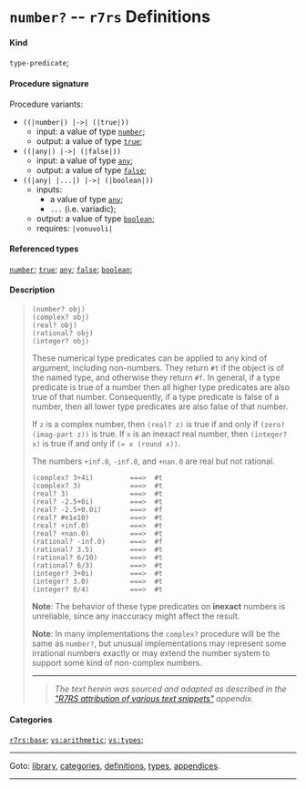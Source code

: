 

<a id='definition__r7rs__number_3f'></a>

# `number?` -- `r7rs` Definitions


#### Kind

`type-predicate`;


#### Procedure signature

Procedure variants:
 * `((|number|) |->| (|true|))`
   * input: a value of type [`number`](../../r7rs/types/number.md#type__r7rs__number);
   * output: a value of type [`true`](../../r7rs/types/true.md#type__r7rs__true);
 * `((|any|) |->| (|false|))`
   * input: a value of type [`any`](../../r7rs/types/any.md#type__r7rs__any);
   * output: a value of type [`false`](../../r7rs/types/false.md#type__r7rs__false);
 * `((|any| |...|) |->| (|boolean|))`
   * inputs:
     * a value of type [`any`](../../r7rs/types/any.md#type__r7rs__any);
     * `...` (i.e. variadic);
   * output: a value of type [`boolean`](../../r7rs/types/boolean.md#type__r7rs__boolean);
   * requires: `|vonuvoli|`


#### Referenced types

[`number`](../../r7rs/types/number.md#type__r7rs__number);
[`true`](../../r7rs/types/true.md#type__r7rs__true);
[`any`](../../r7rs/types/any.md#type__r7rs__any);
[`false`](../../r7rs/types/false.md#type__r7rs__false);
[`boolean`](../../r7rs/types/boolean.md#type__r7rs__boolean);


#### Description

> ````
> (number? obj)
> (complex? obj)
> (real? obj)
> (rational? obj)
> (integer? obj)
> ````
> 
> 
> These numerical type predicates can be applied to any kind of
> argument, including non-numbers.  They return `#t` if the object is
> of the named type, and otherwise they return `#f`.
> In general, if a type predicate is true of a number then all higher
> type predicates are also true of that number.  Consequently, if a type
> predicate is false of a number, then all lower type predicates are
> also false of that number.
> 
> If `z` is a complex number, then `(real? z)` is true if
> and only if `(zero? (imag-part z))` is true.
> If `x` is an inexact real number, then
> `(integer? x)` is true if and only if `(= x (round x))`.
> 
> The numbers `+inf.0`, `-inf.0`, and `+nan.0` are real but
> not rational.
> 
> 
> ````
> (complex? 3+4i)         ===>  #t
> (complex? 3)            ===>  #t
> (real? 3)               ===>  #t
> (real? -2.5+0i)         ===>  #t
> (real? -2.5+0.0i)       ===>  #f
> (real? #e1e10)          ===>  #t
> (real? +inf.0)          ===>  #t
> (real? +nan.0)          ===>  #t
> (rational? -inf.0)      ===>  #f
> (rational? 3.5)         ===>  #t
> (rational? 6/10)        ===>  #t
> (rational? 6/3)         ===>  #t
> (integer? 3+0i)         ===>  #t
> (integer? 3.0)          ===>  #t
> (integer? 8/4)          ===>  #t
> ````
> 
> 
> **Note**: The behavior of these type predicates on __inexact__ numbers
> is unreliable, since any inaccuracy might affect the result.
> 
> **Note**:  In many implementations the `complex?` procedure will be the same as
> `number?`, but unusual implementations may represent
> some irrational numbers exactly or may extend the number system to
> support some kind of non-complex numbers.
> 
> 
> ----
> > *The text herein was sourced and adapted as described in the ["R7RS attribution of various text snippets"](../../r7rs/appendices/attribution.md#appendix__r7rs__attribution) appendix.*


#### Categories

[`r7rs:base`](../../r7rs/categories/r7rs_3a_base.md#category__r7rs__r7rs_3a_base);
[`vs:arithmetic`](../../r7rs/categories/vs_3a_arithmetic.md#category__r7rs__vs_3a_arithmetic);
[`vs:types`](../../r7rs/categories/vs_3a_types.md#category__r7rs__vs_3a_types);

----

Goto: [library](../../r7rs/_index.md#library__r7rs), [categories](../../r7rs/categories/_index.md#toc__r7rs__categories), [definitions](../../r7rs/definitions/_index.md#toc__r7rs__definitions), [types](../../r7rs/types/_index.md#toc__r7rs__types), [appendices](../../r7rs/appendices/_index.md#toc__r7rs__appendices).

----

